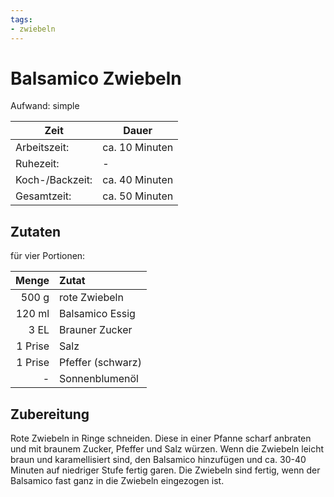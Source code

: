 ```yaml
---
tags:
- zwiebeln
---
```


# Balsamico Zwiebeln

Aufwand: simple

| Zeit            | Dauer          |
|-----------------|----------------|
| Arbeitszeit:    | ca. 10 Minuten |
| Ruhezeit:       | -              |
| Koch-/Backzeit: | ca. 40 Minuten |
| Gesamtzeit:     | ca. 50 Minuten |

## Zutaten

für vier Portionen:

|   Menge | Zutat             |
|--------:|:------------------|
|   500 g | rote Zwiebeln     |
|  120 ml | Balsamico Essig   |
|    3 EL | Brauner Zucker    |
| 1 Prise | Salz              |
| 1 Prise | Pfeffer (schwarz) |
|      \- | Sonnenblumenöl    |

## Zubereitung

Rote Zwiebeln in Ringe schneiden. Diese in einer Pfanne scharf anbraten und mit braunem Zucker, Pfeffer und Salz würzen. Wenn die Zwiebeln leicht braun und karamellisiert sind, den Balsamico hinzufügen und ca. 30-40 Minuten auf niedriger Stufe fertig garen. Die Zwiebeln sind fertig, wenn der Balsamico fast ganz in die Zwiebeln eingezogen ist.